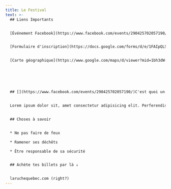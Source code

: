 ```yaml
---
title: Le Festival
text: >-
  ## Liens Importants


  [Événement Facebook](https://www.facebook.com/events/290425702057190/)


  [Formulaire d'inscription](https://docs.google.com/forms/d/e/1FAIpQLSd8j48YUwKrdqsjOzWQ56Qt0JYxTsRfssTybA8_2xfAirK0rA/viewform)


  [Carte géographique](https://www.google.com/maps/d/viewer?mid=1bh3dW-k2Ba1nbHpFBG7TV9xhk2c&hl=en&ll=47.62644773280668%2C-69.76509513925649&z=15)






  ## [](https://www.facebook.com/events/290425702057190/)C'est quoi un festival de highline?


  Lorem ipsum dolor sit, amet consectetur adipisicing elit. Perferendis necessitatibus ipsum harum. Maiores voluptate, tempora voluptatibus assumenda dicta voluptatum, omnis quasi iusto molestiae vitae a? Dolorem eaque repellat voluptates velit.


  ## Choses à savoir


  * Ne pas faire de feux

  * Ramener ses déchêts

  * Être responsable de sa sécurité


  ## Achète tes billets par là ↓


  laruchequebec.com (right?)
---
```

